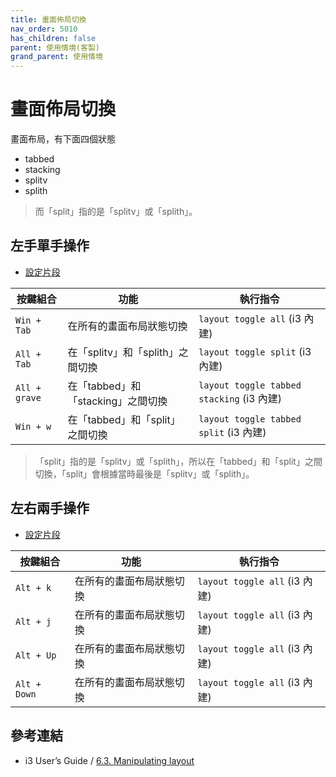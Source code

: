 ```yaml
---
title: 畫面佈局切換
nav_order: 5010
has_children: false
parent: 使用情境(客製)
grand_parent: 使用情境
---
```



# 畫面佈局切換

畫面布局，有下面四個狀態

* tabbed
* stacking
* splitv
* splith

> 而「split」指的是「splitv」或「splith」。

## 左手單手操作

* [設定片段](config/i3/gen/i3wm-gen-rc/Section/Subject/Layout/Keybind/QuickSwitch.conf)


| 按鍵組合      | 功能                               | 執行指令                                  |
| ------------- | ---------------------------------- | ----------------------------------------- |
| `Win + Tab`   | 在所有的畫面布局狀態切換           | `layout toggle all` (i3 內建)             |
| `All + Tab`   | 在「splitv」和「splith」之間切換   | `layout toggle split` (i3 內建)           |
| `All + grave` | 在「tabbed」和「stacking」之間切換 | `layout toggle tabbed stacking` (i3 內建) |
| `Win + w`     | 在「tabbed」和「split」之間切換    | `layout toggle tabbed split` (i3 內建)    |


> 「split」指的是「splitv」或「splith」，所以在「tabbed」和「split」之間切換，「split」會根據當時最後是「splitv」或「splith」。


## 左右兩手操作

* [設定片段](config/i3/gen/i3wm-gen-rc/Section/Subject/Layout/Keybind/SwitchToSpecific.conf)

| 按鍵組合     | 功能                     | 執行指令                      |
| ------------ | ------------------------ | ----------------------------- |
| `Alt + k`    | 在所有的畫面布局狀態切換 | `layout toggle all` (i3 內建) |
| `Alt + j`    | 在所有的畫面布局狀態切換 | `layout toggle all` (i3 內建) |
| `Alt + Up`   | 在所有的畫面布局狀態切換 | `layout toggle all` (i3 內建) |
| `Alt + Down` | 在所有的畫面布局狀態切換 | `layout toggle all` (i3 內建) |


## 參考連結

* i3 User’s Guide / [6.3. Manipulating layout](https://i3wm.org/docs/userguide.html#manipulating_layout)
